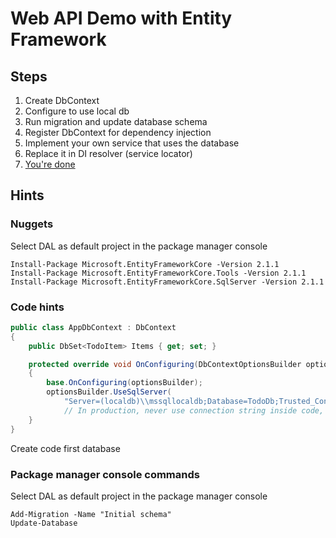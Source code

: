 # Web API Demo with Entity Framework


## Steps
1. Create DbContext
2. Configure to use local db
3. Run migration and update database schema
4. Register DbContext for dependency injection
5. Implement your own service that uses the database
6. Replace it in DI resolver (service locator)
7. [You're done](https://d1u5p3l4wpay3k.cloudfront.net/battlerite_gamepedia_en/c/cf/VO_Vanguard_Ultimate_8.mp3)

## Hints

### Nuggets
Select DAL as default project in the package manager console
```
Install-Package Microsoft.EntityFrameworkCore -Version 2.1.1
Install-Package Microsoft.EntityFrameworkCore.Tools -Version 2.1.1
Install-Package Microsoft.EntityFrameworkCore.SqlServer -Version 2.1.1
```

### Code hints
```cs
public class AppDbContext : DbContext
{
    public DbSet<TodoItem> Items { get; set; }

    protected override void OnConfiguring(DbContextOptionsBuilder optionsBuilder)
    {
        base.OnConfiguring(optionsBuilder);
        optionsBuilder.UseSqlServer(
            "Server=(localdb)\\mssqllocaldb;Database=TodoDb;Trusted_Connection=True;MultipleActiveResultSets=true");
            // In production, never use connection string inside code, use some appsettings - this is only for the sake of the demo
    }
}
```

Create code first database

### Package manager console commands
Select DAL as default project in the package manager console
```
Add-Migration -Name "Initial schema"
Update-Database
```